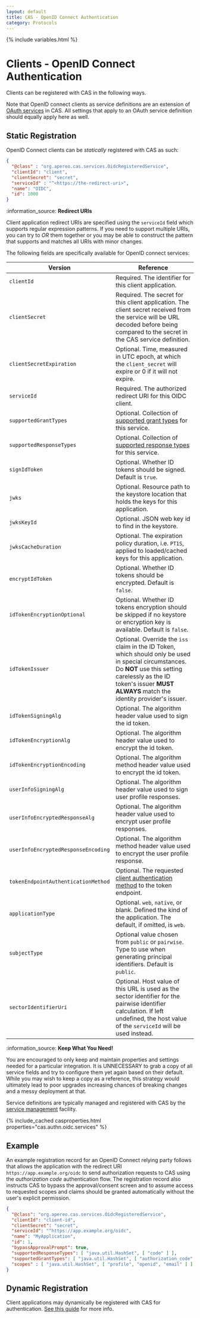```yaml
---
layout: default
title: CAS - OpenID Connect Authentication
category: Protocols
---
```

{% include variables.html %}

# Clients - OpenID Connect Authentication

Clients can be registered with CAS in the following ways.

Note that OpenID connect clients as service definitions are an
extension of [OAuth services](OAuth-Authentication-Clients.html) in CAS. All settings
that apply to an OAuth service definition should equally apply here as well.

## Static Registration 

OpenID Connect clients can be *statically* registered with CAS as such:

```json
{
  "@class" : "org.apereo.cas.services.OidcRegisteredService",
  "clientId": "client",
  "clientSecret": "secret",
  "serviceId" : "^<https://the-redirect-uri>",
  "name": "OIDC",
  "id": 1000
}
```

<div class="alert alert-info">:information_source: <strong>Redirect URIs</strong><p>Client application redirect URIs are specified
using the <code>serviceId</code> field which supports regular expression patterns. If you need to support multiple URIs, you can
try to <i>OR</i> them together or you may be able to construct the pattern that supports and matches all URIs with minor changes.</p></div>

The following fields are specifically available for OpenID connect services:

| Version                             | Reference                                                                                                                                                                                                                     |
|-------------------------------------|-------------------------------------------------------------------------------------------------------------------------------------------------------------------------------------------------------------------------------|
| `clientId`                          | Required. The identifier for this client application.                                                                                                                                                                         |     
| `clientSecret`                      | Required. The secret for this client application. The client secret received from the service will be URL decoded before being compared to the secret in the CAS service definition.                                          |     
| `clientSecretExpiration`            | Optional. Time, measured in UTC epoch, at which the `client_secret` will expire or 0 if it will not expire.                                                                                                                   |     
| `serviceId`                         | Required. The authorized redirect URI for this OIDC client.                                                                                                                                                                   |     
| `supportedGrantTypes`               | Optional. Collection of [supported grant types](OAuth-Authentication-Clients-ResponsesGrants.html) for this service.                                                                                                          |
| `supportedResponseTypes`            | Optional. Collection of [supported response types](OAuth-Authentication-Clients-ResponsesGrants.html) for this service.                                                                                                       |
| `signIdToken`                       | Optional. Whether ID tokens should be signed. Default is `true`.                                                                                                                                                              |     
| `jwks`                              | Optional. Resource path to the keystore location that holds the keys for this application.                                                                                                                                    |     
| `jwksKeyId`                         | Optional. JSON web key id to find in the keystore.                                                                                                                                                                            |     
| `jwksCacheDuration`                 | Optional. The expiration policy duration, i.e. `PT1S`, applied to loaded/cached keys for this application.<br/>                                                                                                               |
| `encryptIdToken`                    | Optional. Whether ID tokens should be encrypted. Default is `false`.                                                                                                                                                          |     
| `idTokenEncryptionOptional`         | Optional. Whether ID tokens encryption should be skipped if no keystore or encryption key is available. Default is `false`.                                                                                                   |
| `idTokenIssuer`                     | Optional. Override the `iss` claim in the ID Token, which should only be used in special circumstances. Do **NOT** use this setting carelessly as the ID token's issuer **MUST ALWAYS** match the identity provider's issuer. |     
| `idTokenSigningAlg`                 | Optional. The algorithm header value used to sign the id token.                                                                                                                                                               |     
| `idTokenEncryptionAlg`              | Optional. The algorithm header value used to encrypt the id token.                                                                                                                                                            |     
| `idTokenEncryptionEncoding`         | Optional. The algorithm method header value used to encrypt the id token.                                                                                                                                                     |     
| `userInfoSigningAlg`                | Optional. The algorithm header value used to sign user profile responses.                                                                                                                                                     |     
| `userInfoEncryptedResponseAlg`      | Optional. The algorithm header value used to encrypt user profile responses.                                                                                                                                                  |     
| `userInfoEncryptedResponseEncoding` | Optional. The algorithm method header value used to encrypt the user profile response.                                                                                                                                        |     
| `tokenEndpointAuthenticationMethod` | Optional. The requested [client authentication method](OIDC-Authentication-AccessToken-AuthMethods.html) to the token endpoint.                                                                                               |
| `applicationType`                   | Optional. `web`, `native`, or blank. Defined the kind of the application. The default, if omitted, is `web`.                                                                                                                  |     
| `subjectType`                       | Optional value chosen from `public` or `pairwise`. Type to use when generating principal identifiers. Default is `public`.                                                                                                    |     
| `sectorIdentifierUri`               | Optional. Host value of this URL is used as the sector identifier for the pairwise identifier calculation. If left undefined, the host value of the `serviceId` will be used instead.                                         |     

<div class="alert alert-info">:information_source: <strong>Keep What You Need!</strong><p>You are encouraged to 
only keep and maintain properties and settings needed for a particular integration. It is UNNECESSARY to grab a copy of all service fields and try to 
configure them yet again based on their default. While you may wish to keep a copy as a reference, this strategy would ultimately lead to poor 
upgrades increasing chances of breaking changes and a messy deployment at that.</p></div>

Service definitions are typically managed and registered with CAS by the [service management](../services/Service-Management.html) facility.

{% include_cached casproperties.html properties="cas.authn.oidc.services" %}

## Example

An example registration record for an OpenID Connect relying party follows that allows the application with the redirect URI `https://app.example.org/oidc`
to send authorization requests to CAS using the *authorization code* authentication flow. The registration record also instructs CAS to bypass the 
approval/consent screen and to assume access to requested scopes and claims should be granted automatically without the user's explicit permission.

```json
{
  "@class": "org.apereo.cas.services.OidcRegisteredService",
  "clientId": "client-id",
  "clientSecret": "secret",
  "serviceId": "^https://app.example.org/oidc",
  "name": "MyApplication",
  "id": 1,
  "bypassApprovalPrompt": true,
  "supportedResponseTypes": [ "java.util.HashSet", [ "code" ] ],
  "supportedGrantTypes": [ "java.util.HashSet", [ "authorization_code" ] ],
  "scopes" : [ "java.util.HashSet", [ "profile", "openid", "email" ] ]
}
```

## Dynamic Registration

Client applications may dynamically be registered with CAS for authentication. 
[See this guide](OIDC-Authentication-Dynamic-Registration.html) for more info.
